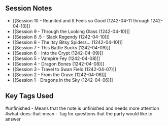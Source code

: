 
## Session Notes
- [[Session 10 - Reunited and It Feels so Good (1242-04-11 through 1242-04-13)]]
- [[Session 9 - Through the Looking Glass (1242-04-10)]]
- [[Session 8 .5 - Slack Regendy (1242-04-10)]]
- [[Session 8 - The Itsy Bitsy Spiders… (1242-04-10)]]
- [[Session 7 - This Battle Sucks (1242-04-09)]]
- [[Session 6 - Into the Crypt (1242-04-09)]]
- [[Session 5 - Vampire Fey (1242-04-08)]]
- [[Session 4 - Dragon Bones (1242-04-08)]]
- [[Session 3 - Travel to Swan Field (1242-04-07)]]
- [[Session 2 - From the Grave (1242-04-06)]]
- [[Session 1 - Dragons in the Sky (1242-04-06)]]

## Key Tags Used
#unfinished - Means that the note is unfinished and needs more attention
#what-does-that-mean  - Tag for questions that the party would like to answer


